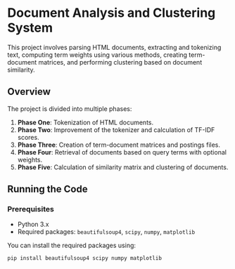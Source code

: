 # Document Analysis and Clustering System

This project involves parsing HTML documents, extracting and tokenizing text, computing term weights using various methods, creating term-document matrices, and performing clustering based on document similarity.

## Overview

The project is divided into multiple phases:

1. **Phase One**: Tokenization of HTML documents.
2. **Phase Two**: Improvement of the tokenizer and calculation of TF-IDF scores.
3. **Phase Three**: Creation of term-document matrices and postings files.
4. **Phase Four**: Retrieval of documents based on query terms with optional weights.
5. **Phase Five**: Calculation of similarity matrix and clustering of documents.

## Running the Code

### Prerequisites

- Python 3.x
- Required packages: `beautifulsoup4`, `scipy`, `numpy`, `matplotlib`

You can install the required packages using:
```bash
pip install beautifulsoup4 scipy numpy matplotlib
